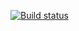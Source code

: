 [![Build status](https://ci.appveyor.com/api/projects/status/bi5eusyqni39l7p5/branch/main?svg=true)](https://ci.appveyor.com/project/Mica78/netology-ahj-rxjs-pooling-front/branch/main)
